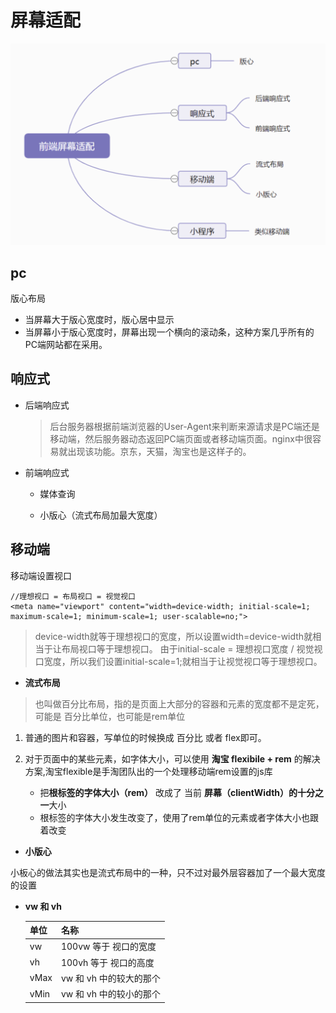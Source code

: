 # 屏幕适配
![](imgs/方案脑图@适配.png)

## pc
版心布局
- 当屏幕大于版心宽度时，版心居中显示
- 当屏幕小于版心宽度时，屏幕出现一个横向的滚动条，这种方案几乎所有的PC端网站都在采用。

## 响应式
- 后端响应式
  
  >后台服务器根据前端浏览器的User-Agent来判断来源请求是PC端还是移动端，然后服务器动态返回PC端页面或者移动端页面。nginx中很容易就出现该功能。京东，天猫，淘宝也是这样子的。
- 前端响应式
  
  - 媒体查询 

  - 小版心（流式布局加最大宽度）
## 移动端
移动端设置视口
```
//理想视口 = 布局视口 = 视觉视口
<meta name="viewport" content="width=device-width; initial-scale=1; maximum-scale=1; minimum-scale=1; user-scalable=no;">
```
>device-width就等于理想视口的宽度，所以设置width=device-width就相当于让布局视口等于理想视口。
由于initial-scale = 理想视口宽度 / 视觉视口宽度，所以我们设置initial-scale=1;就相当于让视觉视口等于理想视口。


- **流式布局**
>也叫做百分比布局，指的是页面上大部分的容器和元素的宽度都不是定死，可能是 百分比单位，也可能是rem单位

1. 普通的图片和容器，写单位的时候换成 百分比 或者 flex即可。

2. 对于页面中的某些元素，如字体大小，可以使用 **淘宝 flexibile + rem** 的解决方案,淘宝flexible是手淘团队出的一个处理移动端rem设置的js库

   - 把**根标签的字体大小（rem）** 改成了 当前 **屏幕（clientWidth）的十分之一**大小
   - 根标签的字体大小发生改变了，使用了rem单位的元素或者字体大小也跟着改变

- **小版心**
  
小板心的做法其实也是流式布局中的一种，只不过对最外层容器加了一个最大宽度的设置
- **vw 和 vh**
  
  单位 | 名称 
  ----|------
  vw | 100vw 等于 视口的宽度  
  vh | 100vh 等于 视口的高度  
  vMax | vw 和 vh 中的较大的那个  
  vMin | vw 和 vh 中的较小的那个  






















